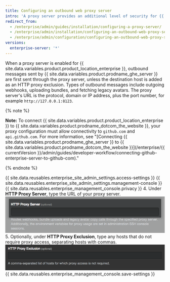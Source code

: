 ```yaml
---
title: Configuring an outbound web proxy server
intro: 'A proxy server provides an additional level of security for {{ site.data.variables.product.product_location_enterprise }}.'
redirect_from:
  - /enterprise/admin/guides/installation/configuring-a-proxy-server/
  - /enterprise/admin/installation/configuring-an-outbound-web-proxy-server
  - /enterprise/admin/configuration/configuring-an-outbound-web-proxy-server
versions:
  enterprise-server: '*'
---
```

When a proxy server is enabled for {{ site.data.variables.product.product_location_enterprise }}, outbound messages sent by {{ site.data.variables.product.prodname_ghe_server }} are first sent through the proxy server, unless the destination host is added as an HTTP proxy exclusion. Types of outbound messages include outgoing webhooks, uploading bundles, and fetching legacy avatars. The proxy server's URL is the protocol, domain or IP address, plus the port number, for example `http://127.0.0.1:8123`.

{% note %}

**Note:**  To connect {{ site.data.variables.product.product_location_enterprise }} to {{ site.data.variables.product.prodname_dotcom_the_website }}, your proxy configuration must allow connectivity to `github.com` and `api.github.com`. For more information, see "[Connecting {{ site.data.variables.product.prodname_ghe_server }} to {{ site.data.variables.product.prodname_dotcom_the_website }}](/enterprise/{{ currentVersion }}/admin/guides/developer-workflow/connecting-github-enterprise-server-to-github-com)."

{% endnote %}

{{ site.data.reusables.enterprise_site_admin_settings.access-settings }}
{{ site.data.reusables.enterprise_site_admin_settings.management-console }}
{{ site.data.reusables.enterprise_management_console.privacy }}
4. Under **HTTP Proxy Server**, type the URL of your proxy server.
  ![Field to type the HTTP Proxy Server URL](/assets/images/enterprise/management-console/http-proxy-field.png)
5. Optionally, under **HTTP Proxy Exclusion**, type any hosts that do not require proxy access, separating hosts with commas.
  ![Field to type any HTTP Proxy Exclusions](/assets/images/enterprise/management-console/http-proxy-exclusion-field.png)
{{ site.data.reusables.enterprise_management_console.save-settings }}
